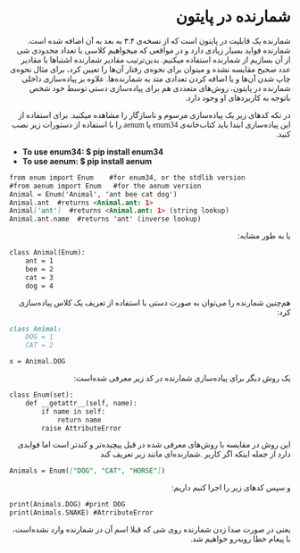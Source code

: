 <style type="text/css">
@font-face {
    font-family: myFirstFont;
    src: url(https://fontlibrary.org/face/iranian-sans);
}
p {
    font-family: myFirstFont;
}
</style>
<h1 dir="rtl">شمارنده در پایتون</h1>
<p dir = "rtl">   شمارنده یک قابلیت در پایتون است که از نسخه‌ی ۳.۴ به بعد به آن اضافه شده است. شمارنده فواید بسیار زیادی دارد و در مواقعی که میخواهیم کلاسی با تعداد محدودی شی از آن بسازیم از شمارنده استفاده میکنیم. بدین‌ترتیب مقادیر شمارنده اشتباها با مقادیر عدد صحیح مقایسه نشده و میتوان برای نحوه‌ی رفتار آن‌ها را تعیین کرد، برای مثال نحوه‌ی چاپ شدن آن‌ها و یا اضافه کردن تعدادی متد به شمارنده‌ها. علاوه بر پیاده‌سازی داخلی شمارنده در پایتون، روش‌های متعددی هم برای پیاده‌سازی دستی توسط خود شخص باتوجه به کاربردهای او وجود دارد. </p>
<p dir = "rtl">در تکه کدهای زیر یک پیاده‌سازی مرسوم و ناسازگار را مشاهده میکنید. برای استفاده از این پیاده‌سازی ابتدا باید کتاب‌خانه‌ی  enum34   یا aenum را با استفاده از دستورات زیر نصب کنید. </p>

- **To use enum34: $ pip install enum34**
- **To use aenum: $ pip install aenum**



```markdown
from enum import Enum    #for enum34, or the stdlib version
#from aenum import Enum   #for the aenum version 
Animal = Enum('Animal', 'ant bee cat dog')
Animal.ant  #returns <Animal.ant: 1>
Animal['ant']  #returns <Animal.ant: 1> (string lookup)
Animal.ant.name  #returns 'ant' (inverse lookup)


```
<p dir= "rtl">یا به طور مشابه:</p>

```markdown
class Animal(Enum):
    ant = 1
    bee = 2
    cat = 3
    dog = 4
```

<p dir = "rtl"> هم‌چنین شمارنده را می‌توان به صورت دستی با استفاده از تعریف یک کلاس پیاده‌سازی کرد:</p>

```markdown
class Animal:
    DOG = 1
    CAT = 2

x = Animal.DOG 
```
<p dir = "rtl"> یک روش دیگر برای پیاده‌سازی شمارنده در کد زیر معرفی شده‌است:</p>


```markdown
class Enum(set):
    def __getattr__(self, name):
        if name in self:
            return name
        raise AttributeError
```
<p dir = "rtl"> این روش در مقایسه با روش‌های معرفی شده در قبل پیچیده‌تر و کندتر است اما فوایدی دارد از جمله اینکه اگر کاربر .شمارنده‌ای مانند زیر تعریف کند</p>

```markdown
Animals = Enum(["DOG", "CAT", "HORSE"])
```
<p dir = "rtl">و سپس کدهای زیر را اجرا کنیم داریم:</p>

```markdown
print(Animals.DOG) #print DOG
print(Animals.SNAKE) #AtrributeError
```
<p dir = "rtl">یعنی در صورت صدا زدن شمارنده روی شی که قبلا اسم آن در شمارنده وارد نشده‌است، با پیغام خطا روبه‌رو خواهیم شد.</p>
